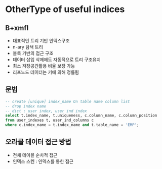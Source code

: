 # OtherType of useful indices
## B+xmfl
- 대표적인 트리 기반 인덱스구조
- n-ary 탐색 트리
- 블록 기반의 접근 구조
- 데이터 삽입 삭제에도 자동적으로 트리 구조유지
- 최소 저장공간활용 비율 보장 가능
- 리프노드 데이터는 키에 의해 정룔됨
## 문법
```sql
-- create [unique] index_name On table name column list
-- drop index name
-- dict : user index, user ind index
select t.index_name, t.uniqueness, c.column_name, c.column_position
from user_indexes t, user_ind_columns c
where c.index_name = t.index_name and t.table_name = 'EMP';
```

## 오라클 데이터 접근 방법
- 전체 테이블 순차적 접근
- 인덱스 스켄 : 인덱스를 통한 접근